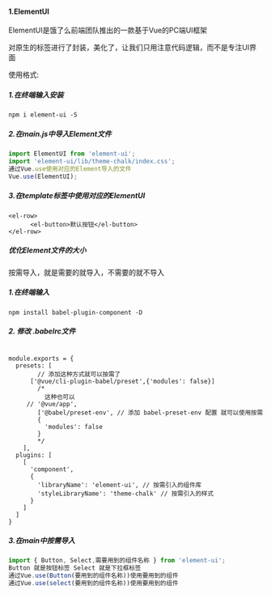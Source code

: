#### 1.ElementUI

ElementUI是饿了么前端团队推出的一款基于Vue的PC端UI框架 

对原生的标签进行了封装，美化了，让我们只用注意代码逻辑，而不是专注UI界面

使用格式:

##### 1.在终端输入安装

```
npm i element-ui -S
```

##### 2.在main.js中导入Element文件

```js
import ElementUI from 'element-ui';
import 'element-ui/lib/theme-chalk/index.css';
通过Vue.use使用对应的Element导入的文件
Vue.use(ElementUI);
```

##### 3.在template标签中使用对应的ElementUI

```
<el-row>
      <el-button>默认按钮</el-button>
</el-row>
```

##### 优化Element文件的大小

按需导入，就是需要的就导入，不需要的就不导入

##### 1.在终端输入

```
npm install babel-plugin-component -D
```

##### 2. 修改 .babelrc文件

```

module.exports = {
  presets: [
        // 添加这种方式就可以按需了
      ['@vue/cli-plugin-babel/preset',{'modules': false}]    
        /* 
          这种也可以
     // '@vue/app',
        ['@babel/preset-env', // 添加 babel-preset-env 配置 就可以使用按需
        {
          'modules': false
        } 
        */
    ],
  plugins: [
    [
      'component',
      {
        'libraryName': 'element-ui', // 按需引入的组件库
        'styleLibraryName': 'theme-chalk' // 按需引入的样式
      }
    ]
  ]
}

```

##### 3.在main中按需导入

```js
import { Button, Select,需要用到的组件名称 } from 'element-ui'; 
Button 就是按钮标签 Select 就是下拉框标签
通过Vue.use(Button(要用到的组件名称))使用要用到的组件
通过Vue.use(select(要用到的组件名称))使用要用到的组件
```

